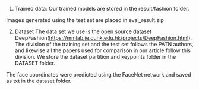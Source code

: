 1. Trained data:
Our trained models are stored in the result/fashion folder.

Images generated using the test set are placed in eval_result.zip

2. Dataset
The data set we use is the open source dataset DeepFashion(https://mmlab.ie.cuhk.edu.hk/projects/DeepFashion.html).
The division of the training set and the test set follows the PATN authors, and likewise all the papers used for comparison in our article follow this division. We store the dataset partition and keypoints folder in the DATASET folder.

The face coordinates were predicted using the FaceNet network and saved as txt in the dataset folder.
